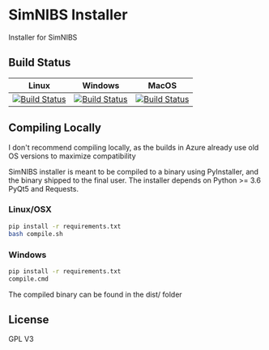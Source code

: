 # SimNIBS Installer

Installer for SimNIBS

## Build Status

| Linux   | Windows    | MacOS |
|---------|------------|-----|
| [![Build Status](https://dev.azure.com/simnibs/simnibs-installer/_apis/build/status/Installer%20-%20Linux?branchName=master)](https://dev.azure.com/simnibs/simnibs-installer/_build/latest?definitionId=13&branchName=master)| [![Build Status](https://dev.azure.com/simnibs/simnibs-installer/_apis/build/status/Installer%20-%20Windows?branchName=master)](https://dev.azure.com/simnibs/simnibs-installer/_build/latest?definitionId=12&branchName=master) | [![Build Status](https://dev.azure.com/simnibs/simnibs-installer/_apis/build/status/Installer%20-%20MacOS?branchName=master)](https://dev.azure.com/simnibs/simnibs-installer/_build/latest?definitionId=11&branchName=master) |

## Compiling Locally

I don't recommend compiling locally, as the builds in Azure already use old OS versions to maximize compatibility

SimNIBS installer is meant to be compiled to a binary using PyInstaller, and the binary shipped to the final user.
The installer depends on Python >= 3.6 PyQt5 and Requests.

### Linux/OSX

```bash
pip install -r requirements.txt
bash compile.sh
```

### Windows
```bash
pip install -r requirements.txt
compile.cmd
```

The compiled binary can be found in the dist/ folder

## License

GPL V3
